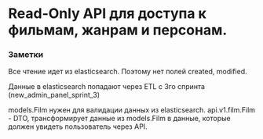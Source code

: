 # Read-Only API для доступа к фильмам, жанрам и персонам.

### Заметки
Все чтение идет из elasticsearch.
Поэтому нет полей created, modified.

Данные в elasticsearch попадают через ETL с 3го спринта (new_admin_panel_sprint_3)

models.Film нужен для валидации данных из elasticsearch.
api.v1.film.Film - DTO, трансформирует данные из models.Film в данные, которые должен увидеть пользователь через API.
